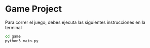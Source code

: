 # Game Project

Para correr el juego, debes ejecuta las siguientes instrucciones en la terminal
```sh
cd game
python3 main.py
```


